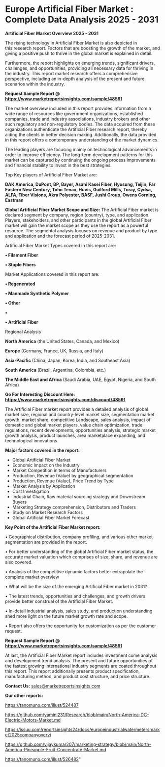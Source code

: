 # Europe Artificial Fiber Market : Complete Data Analysis 2025 - 2031

<Strong> Artificial Fiber Market Overview 2025 - 2031</strong>

The rising technology in Artificial Fiber Market is also depicted in this research report. Factors that are boosting the growth of the market, and giving a positive push to thrive in the global market is explained in detail.

Furthermore, the report highlights on emerging trends, significant drivers, challenges, and opportunities, providing all necessary data for thriving in the industry. This report market research offers a comprehensive perspective, including an in-depth analysis of the present and future scenarios within the industry.

<strong>Request Sample Report @ <a href=https://www.marketreportsinsights.com/sample/48591>https://www.marketreportsinsights.com/sample/48591</a></strong>

The market overview included in this report provides information from a wide range of resources like government organizations, established companies, trade and industry associations, industry brokers and other such regulatory and non-regulatory bodies. The data acquired from these organizations authenticate the Artificial Fiber research report, thereby aiding the clients in better decision making. Additionally, the data provided in this report offers a contemporary understanding of the market dynamics.

The leading players are focusing mainly on technological advancements in order to improve efficiency. The long-term development patterns for this market can be captured by continuing the ongoing process improvements and financial stability to invest in the best strategies.

Top Key players of Artificial Fiber Market are:

<strong>DAK America, DuPont, BP, Bayer, Asahi Kasei Fiber, Hyosung, Teijin, Far Eastern New Century, Toho Tenax, Huvis, Guilford Mills, Toray, Cydsa, ALFA, Fiber Visions, Akra Polyester, BASF, Jushi Group, Owens Corning, Eastman</strong>

<strong><b>Global Artificial Fiber Market Scope and Size:</b></strong>
The Artificial Fiber market is declared segment by company, region (country), type, and application. Players, stakeholders, and other participants in the global Artificial Fiber market will gain the market scope as they use the report as a powerful resource. The segmental analysis focuses on revenue and product by type and application and the forecast period of 2025-2031.

Artificial Fiber Market Types covered in this report are:

<strong>•  Filament Fiber

•  Staple Fibers</strong>

Market Applications covered in this report are:

<strong>•  Regenerated

•  Manmade Synthetic Polymer

•  Other

•  

•  Artificial Fiber</strong> 

Regional Analysis

<strong>North America</strong> (the United States, Canada, and Mexico)

<strong>Europe</strong> (Germany, France, UK, Russia, and Italy)

<strong>Asia-Pacific</strong> (China, Japan, Korea, India, and Southeast Asia)

<strong>South America</strong> (Brazil, Argentina, Colombia, etc.)

<strong>The Middle East and Africa</strong> (Saudi Arabia, UAE, Egypt, Nigeria, and South Africa)

<strong>Go For Interesting Discount Here: <a href=https://www.marketreportsinsights.com/discount/48591>https://www.marketreportsinsights.com/discount/48591</a></strong>

The Artificial Fiber market report provides a detailed analysis of global market size, regional and country-level market size, segmentation market growth, market share, competitive Landscape, sales analysis, impact of domestic and global market players, value chain optimization, trade regulations, recent developments, opportunities analysis, strategic market growth analysis, product launches, area marketplace expanding, and technological innovations.

<strong><b>Major factors covered in the report:</b></strong>
<ul>
  <li>Global Artificial Fiber Market </li>
  <li>Economic Impact on the Industry</li>
  <li>Market Competition in terms of Manufacturers</li>
  <li>Production, Revenue (Value) by geographical segmentation</li>
  <li>Production, Revenue (Value), Price Trend by Type</li>
  <li>Market Analysis by Application</li>
  <li>Cost Investigation</li>
  <li>Industrial Chain, Raw material sourcing strategy and Downstream Buyers</li>
  <li>Marketing Strategy comprehension, Distributors and Traders</li>
  <li>Study on Market Research Factors</li>
  <li>Global Artificial Fiber Market Forecast</li>
</ul>

<strong><b>Key Point of the Artificial Fiber Market report:</b></strong>

• Geographical distribution, company profiling, and various other market segmentation are provided in the report.

• For better understanding of the global Artificial Fiber market status, the accurate market valuation which comprises of size, share, and revenue are also covered.

• Analysis of the competitive dynamic factors better extrapolate the complete market overview

• What will be the size of the emerging Artificial Fiber market in 2031?

• The latest trends, opportunities and challenges, and growth drivers provide better construal of the Artificial Fiber Market.

• In-detail industrial analysis, sales study, and production understanding shed more light on the future market growth rate and scope.

• Report also offers the opportunity for customization as per the customer request.

<strong>Request Sample Report @ <a href=https://www.marketreportsinsights.com/sample/48591>https://www.marketreportsinsights.com/sample/48591</a></strong>

At last, the Artificial Fiber Market report includes investment come analysis and development trend analysis. The present and future opportunities of the fastest growing international industry segments are coated throughout this report. This report additionally presents product specification, manufacturing method, and product cost structure, and price structure.

<strong>Contact Us:</strong>
sales@marketreportsinsights.com

<strong>Our other reports:</strong>

<a href=https://tanomuno.com/illust/524487>https://tanomuno.com/illust/524487</a>

<a href=https://github.com/yamini231/Research/blob/main/North-America-DC-Electric-Motors-Market.md>https://github.com/yamini231/Research/blob/main/North-America-DC-Electric-Motors-Market.md</a>

<a href=https://issuu.com/reportsinsights24/docs/europeindustrialwatermetersmarket2025companyovervi>https://issuu.com/reportsinsights24/docs/europeindustrialwatermetersmarket2025companyovervi</a>

<a href=https://github.com/vijaykumar207/marketing-strategy/blob/main/North-America-Pineapple-Fruit-Concentrate-Market.md>https://github.com/vijaykumar207/marketing-strategy/blob/main/North-America-Pineapple-Fruit-Concentrate-Market.md</a>

<a href=https://tanomuno.com/illust/526482>https://tanomuno.com/illust/526482</a>"
